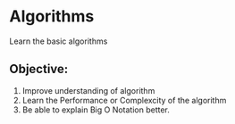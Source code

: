 # Algorithms
Learn the basic algorithms

## Objective:
1. Improve understanding of algorithm
2. Learn the Performance or Complexcity of the algorithm
3. Be able to explain Big O Notation better.
